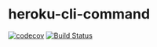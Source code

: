 heroku-cli-command
==================

[![codecov](https://codecov.io/gh/heroku/heroku-cli-command/branch/master/graph/badge.svg)](https://codecov.io/gh/heroku/heroku-cli-command)
[![Build Status](https://semaphoreci.com/api/v1/heroku/heroku-cli-command/branches/master/badge.svg)](https://semaphoreci.com/heroku/heroku-cli-command)
